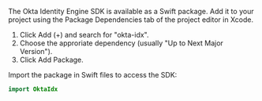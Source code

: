 The Okta Identity Engine SDK is available as a Swift package. Add it to your project using the Package Dependencies tab of the project editor in Xcode.
1. Click Add (+) and search for "okta-idx".
1. Choose the approriate dependency (usually "Up to Next Major Version").
1. Click Add Package.

Import the package in Swift files to access the SDK:

```swift
import OktaIdx
```
